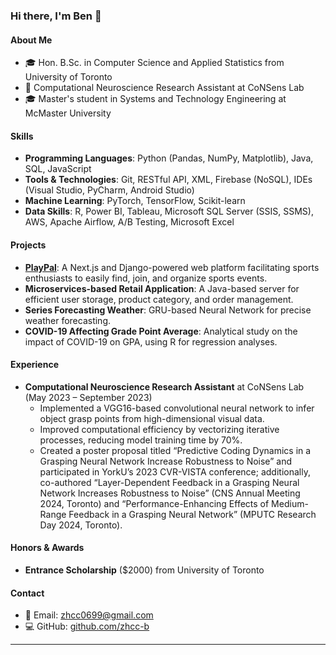 ### Hi there, I'm Ben 👋

#### About Me
- 🎓 Hon. B.Sc. in Computer Science and Applied Statistics from University of Toronto
- 🧠 Computational Neuroscience Research Assistant at CoNSens Lab
- 🎓 Master's student in Systems and Technology Engineering at McMaster University 

#### Skills
- **Programming Languages**: Python (Pandas, NumPy, Matplotlib), Java, SQL, JavaScript
- **Tools & Technologies**: Git, RESTful API, XML, Firebase (NoSQL), IDEs (Visual Studio, PyCharm, Android Studio)
- **Machine Learning**: PyTorch, TensorFlow, Scikit-learn
- **Data Skills**: R, Power BI, Tableau, Microsoft SQL Server (SSIS, SSMS), AWS, Apache Airflow, A/B Testing, Microsoft Excel

#### Projects
- **[PlayPal](https://big-cow-king.github.io/PlayPal-Frontend/)**: A Next.js and Django-powered web platform facilitating sports enthusiasts to easily find, join, and organize sports events.
- **Microservices-based Retail Application**: A Java-based server for efficient user storage, product category, and order management.
- **Series Forecasting Weather**: GRU-based Neural Network for precise weather forecasting.
- **COVID-19 Affecting Grade Point Average**: Analytical study on the impact of COVID-19 on GPA, using R for regression analyses.

#### Experience
- **Computational Neuroscience Research Assistant** at CoNSens Lab (May 2023 – September 2023)
  - Implemented a VGG16-based convolutional neural network to infer object grasp points from high-dimensional visual data.
  - Improved computational efficiency by vectorizing iterative processes, reducing model training time by 70%.
  - Created a poster proposal titled “Predictive Coding Dynamics in a Grasping Neural Network Increase Robustness to Noise” and participated in YorkU’s 2023 CVR-VISTA conference; additionally, co-authored “Layer-Dependent Feedback in a Grasping Neural Network Increases Robustness to Noise” (CNS Annual Meeting 2024, Toronto) and “Performance-Enhancing Effects of Medium-Range Feedback in a Grasping Neural Network” (MPUTC Research Day 2024, Toronto).

#### Honors & Awards
- **Entrance Scholarship** ($2000) from University of Toronto

#### Contact
- 📧 Email: [zhcc0699@gmail.com](mailto:zhcc0699@gmail.com)
- 💻 GitHub: [github.com/zhcc-b](https://github.com/zhcc-b)

---
